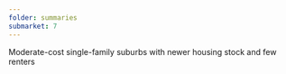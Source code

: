 ```yaml
---
folder: summaries
submarket: 7
---
```

Moderate-cost single-family suburbs with newer housing stock and few renters